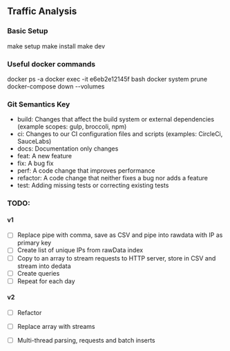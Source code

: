 ## Traffic Analysis

### Basic Setup
make setup
make install
make dev

### Useful docker commands
docker ps -a
docker exec -it e6eb2e12145f bash
docker system prune
docker-compose down --volumes

### Git Semantics Key
- build: Changes that affect the build system or external dependencies (example scopes: gulp, broccoli, npm)
- ci: Changes to our CI configuration files and scripts (examples: CircleCi, SauceLabs)
- docs: Documentation only changes
- feat: A new feature
- fix: A bug fix
- perf: A code change that improves performance
- refactor: A code change that neither fixes a bug nor adds a feature
- test: Adding missing tests or correcting existing tests


### TODO:
#### v1
- [ ] Replace pipe with comma, save as CSV and pipe into rawdata with IP as primary key
- [ ] Create list of unique IPs from rawData index 
- [ ] Copy to an array to stream requests to HTTP server, store in CSV and stream into dedata
- [ ] Create queries
- [ ] Repeat for each day

#### v2
- [ ] Refactor
- [ ] Replace array with streams 
- [ ] Multi-thread parsing, requests and batch inserts 

